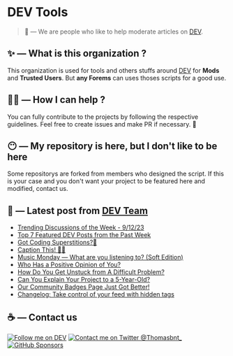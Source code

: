 # DEV Tools

> 🔧 — We are people who like to help moderate articles on [DEV](https://dev.to).

## ✨ — What is this organization ?

This organization is used for tools and others stuffs around [DEV](https://dev.to) for **Mods** and **Trusted Users**. But __any Forems__ can uses thoses scripts for a good use.


## 💪🏼 — How I can help ?

You can fully contribute to the projects by following the respective guidelines. Feel free to create issues and make PR if necessary. 🎉

## 😶 — My repository is here, but I don't like to be here

Some repositorys are forked from members who designed the script. If this is your case and you don't want your project to be featured here and modified, contact us.

## 📝 — Latest post from [DEV Team](https://dev.to/devteam)

<!-- BLOG-POST-LIST:START -->
- [Trending Discussions of the Week - 9/12/23](https://dev.to/devteam/trending-discussions-of-the-week-91223-4kim)
- [Top 7 Featured DEV Posts from the Past Week](https://dev.to/devteam/top-7-featured-dev-posts-from-the-past-week-4bfl)
- [Got Coding Superstitions?🤞](https://dev.to/devteam/got-coding-superstitions-8im)
- [Caption This! 🤔💭](https://dev.to/devteam/caption-this-5fbg)
- [Music Monday — What are you listening to? &lpar;Soft Edition&rpar;](https://dev.to/devteam/music-monday-what-are-you-listening-to-soft-edition-1mc9)
- [Who Has a Positive Opinion of You?](https://dev.to/devteam/who-has-a-positive-opinion-of-you-305j)
- [How Do You Get Unstuck from A Difficult Problem?](https://dev.to/devteam/how-do-you-get-unstuck-from-a-difficult-problem-3ocj)
- [Can You Explain Your Project to a 5-Year-Old?](https://dev.to/devteam/can-you-explain-your-project-to-a-5-year-old-14h2)
- [Our Community Badges Page Just Got Better!](https://dev.to/devteam/our-community-badges-page-just-got-better-8c2)
- [Changelog: Take control of your feed with hidden tags](https://dev.to/devteam/changelog-take-control-of-your-feed-with-hidden-tags-5db5)
<!-- BLOG-POST-LIST:END -->


## ☕ — Contact us

[![Follow me on DEV](https://img.shields.io/badge/dev.to-%2308090A.svg?&style=for-the-badge&logo=dev.to&logoColor=white&alt=devto)](https://dev.to/thomasbnt)
[![Contact me on Twitter @Thomasbnt_](https://img.shields.io/badge/Contact%20me%20on%20Twitter-%231DA1F2.svg?&style=for-the-badge&logo=twitter&logoColor=white&alt=twitter)](https://twitter.com/messages/1142357270-1142357270?text=Hello,%20I%20contact%20you%20from%20devtotools%20&recipient_id=1142357270) [![GitHub Sponsors](https://img.shields.io/badge/Sponsor%20me-%23EA54AE.svg?&style=for-the-badge&logo=github-sponsors&logoColor=white)](https://github.com/sponsors/thomasbnt)


